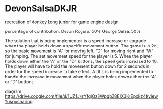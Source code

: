 # DevonSalsaDKJR
 recreation of donkey kong junior for game engine design

 percentage of contribution:
 Devon Rogers: 50%
 George Salsa: 50%


 The solution that is being implemented is a speed increase or upgrade when the player holds down a specific movement button. The game is in 2d, so the basic movement is “A” for moving left, “D” for moving right and “W” for jumping. The set movement speed for the player is 5. When the player holds down either the “A” or the “D” buttons, the speed gets increased to 10. The player will have to hold the movement button down for 2 seconds in order for the speed increase to take effect. A DLL is being implemented to handle the increase in movement when the player holds down either the “A” or “D” buttons. 

 diagram:
https://drive.google.com/file/d/1UZ1J4rYfgjQz8WpgbZ8EIX3KrEpxkz4f/view?usp=sharing
